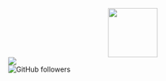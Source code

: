 <div id="header" align="center">
  <img src="https://media.giphy.com/media/M9gbBd9nbDrOTu1Mqx/giphy.gif" width="100"/>
</div>
<div>
  <img src="https://giphy.com/gifs/Pluralsight-computer-technology-coding-L1R1tvI9svkIWwpVYr"/>
</div>
<img alt="GitHub followers" src="https://img.shields.io/github/followers/rodeok?style=social">
